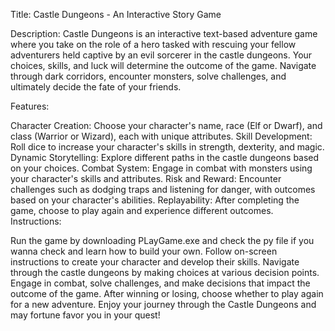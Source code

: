Title: Castle Dungeons - An Interactive Story Game

Description:
Castle Dungeons is an interactive text-based adventure game where you take on the role of a hero tasked with rescuing your fellow adventurers held captive by an evil sorcerer in the castle dungeons. Your choices, skills, and luck will determine the outcome of the game. Navigate through dark corridors, encounter monsters, solve challenges, and ultimately decide the fate of your friends.

Features:

Character Creation: Choose your character's name, race (Elf or Dwarf), and class (Warrior or Wizard), each with unique attributes.
Skill Development: Roll dice to increase your character's skills in strength, dexterity, and magic.
Dynamic Storytelling: Explore different paths in the castle dungeons based on your choices.
Combat System: Engage in combat with monsters using your character's skills and attributes.
Risk and Reward: Encounter challenges such as dodging traps and listening for danger, with outcomes based on your character's abilities.
Replayability: After completing the game, choose to play again and experience different outcomes.
Instructions:

Run the game by  downloading PLayGame.exe and check the py file if you wanna check and learn how to build your own.
Follow on-screen instructions to create your character and develop their skills.
Navigate through the castle dungeons by making choices at various decision points.
Engage in combat, solve challenges, and make decisions that impact the outcome of the game.
After winning or losing, choose whether to play again for a new adventure.
Enjoy your journey through the Castle Dungeons and may fortune favor you in your quest!
